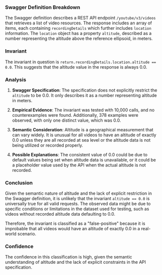 ### Swagger Definition Breakdown

The Swagger definition describes a REST API endpoint `/youtube/v3/videos` that retrieves a list of video resources. The response includes an array of items, each containing `recordingDetails` which further includes `location` information. The `location` object has a property `altitude`, described as a number representing the altitude above the reference ellipsoid, in meters.

### Invariant

The invariant in question is `return.recordingDetails.location.altitude == 0.0`. This suggests that the altitude value in the response is always 0.0.

### Analysis

1. **Swagger Specification**: The specification does not explicitly restrict the `altitude` to be 0.0. It only describes it as a number representing altitude in meters.

2. **Empirical Evidence**: The invariant was tested with 10,000 calls, and no counterexamples were found. Additionally, 378 examples were observed, with only one distinct value, which was 0.0.

3. **Semantic Consideration**: Altitude is a geographical measurement that can vary widely. It is unusual for all videos to have an altitude of exactly 0.0 unless they are all recorded at sea level or the altitude data is not being utilized or recorded properly.

4. **Possible Explanations**: The consistent value of 0.0 could be due to default values being set when altitude data is unavailable, or it could be a placeholder value used by the API when the actual altitude is not recorded.

### Conclusion

Given the semantic nature of altitude and the lack of explicit restriction in the Swagger definition, it is unlikely that the invariant `altitude == 0.0` is universally true for all valid requests. The observed data might be due to specific conditions or limitations in the dataset used for testing, such as videos without recorded altitude data defaulting to 0.0.

Therefore, the invariant is classified as a "false-positive" because it is improbable that all videos would have an altitude of exactly 0.0 in a real-world scenario.

### Confidence

The confidence in this classification is high, given the semantic understanding of altitude and the lack of explicit constraints in the API specification.

